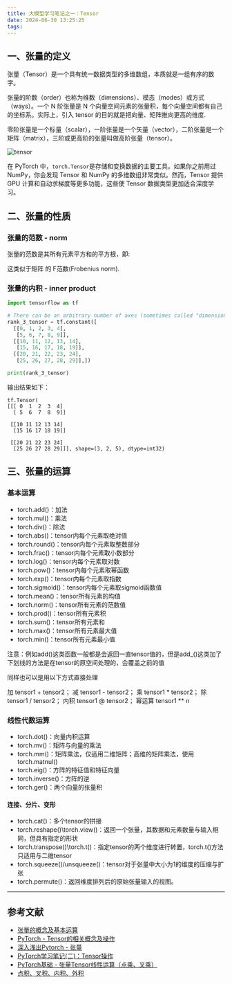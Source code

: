 ```yaml
---
title: 大模型学习笔记之一：Tensor
date: 2024-06-30 13:25:25
tags:
---
```


## 一、张量的定义

张量（Tensor）是一个具有统一数据类型的多维数组，本质就是一组有序的数字。

张量的阶数（order）也称为维数（dimensions）、模态（modes）或方式（ways）。一个 N 阶张量是 N 个向量空间元素的张量积，每个向量空间都有自己的坐标系。实际上，引入 tensor 的目的就是把向量、矩阵推向更高的维度.

零阶张量是一个标量（scalar），一阶张量是一个矢量（vector），二阶张量是一个矩阵（matrix），三阶或更高阶的张量叫做高阶张量（tensor）。

![tensor](tensor.png)

在 PyTorch 中，`torch.Tensor`是存储和变换数据的主要工具。如果你之前用过 NumPy，你会发现 Tensor 和 NumPy 的多维数组非常类似。然而，Tensor 提供 GPU 计算和自动求梯度等更多功能，这些使 Tensor 数据类型更加适合深度学习。

## 二、张量的性质

### 张量的范数 - norm

张量的范数是其所有元素平方和的平方根，即:

这类似于矩阵 的 F范数(Frobenius norm).

### 张量的内积 - inner product

```python
import tensorflow as tf

# There can be an arbitrary number of axes (sometimes called "dimensions")
rank_3_tensor = tf.constant([
  [[0, 1, 2, 3, 4],
   [5, 6, 7, 8, 9]],
  [[10, 11, 12, 13, 14],
   [15, 16, 17, 18, 19]],
  [[20, 21, 22, 23, 24],
   [25, 26, 27, 28, 29]],])

print(rank_3_tensor)
```

输出结果如下：

```console
tf.Tensor(
[[[ 0  1  2  3  4]
  [ 5  6  7  8  9]]

 [[10 11 12 13 14]
  [15 16 17 18 19]]

 [[20 21 22 23 24]
  [25 26 27 28 29]]], shape=(3, 2, 5), dtype=int32)
```

## 三、张量的运算

### 基本运算

- torch.add()：加法
- torch.mul()：乘法
- torch.div()：除法
- torch.abs()：tensor内每个元素取绝对值
- torch.round()：tensor内每个元素取整数部分
- torch.frac()：tensor内每个元素取小数部分
- torch.log()：tensor内每个元素取对数
- torch.pow()：tensor内每个元素取幂函数
- torch.exp()：tensor内每个元素取指数
- torch.sigmoid()：tensor内每个元素取sigmoid函数值
- torch.mean()：tensor所有元素的均值
- torch.norm()：tensor所有元素的范数值
- torch.prod()：tensor所有元素积
- torch.sum()：tensor所有元素和
- torch.max()：tensor所有元素最大值
- torch.min()：tensor所有元素最小值

注意：例如add()这类函数一般都是会返回一直tensor值的，但是add_()这类加了下划线的方法是在tensor的原空间处理的，会覆盖之前的值

同样也可以是用以下方式直接处理

加 tensor1 + tensor2；
减 tensor1 - tensor2；
乘 tensor1 * tensor2；
除 tensor1 / tensor2；
内积 tensor1 @ tensor2；
幂运算 tensor1 ** n

### 线性代数运算

- torch.dot()：向量内积运算
- torch.mv()：矩阵与向量的乘法
- torch.mm()：矩阵乘法，仅适用二维矩阵；高维的矩阵乘法，使用 torch.matnul()
- torch.eig()：方阵的特征值和特征向量
- torch.inverse()：方阵的逆
- torch.ger()：两个向量的张量积

#### 连接、分片、变形

- torch.cat()：多个tensor的拼接
- torch.reshape()\torch.view()：返回一个张量，其数据和元素数量与输入相同，但具有指定的形状
- torch.transpose()\torch.t()：指定tensor的两个维度进行转置，torch.t()方法只适用与二维tensor
- torch.squeeze()/unsqueeze()：tensor对于张量中大小为1的维度的压缩与扩张
- torch.permute()：返回维度排列后的原始张量输入的视图。

---

## 参考文献

- [张量的概念及基本运算](https://blog.csdn.net/AIMZZY/article/details/106528350)
- [PyTorch - Tensor的相关概念及操作](https://www.cnblogs.com/young978/p/15678816.html)
- [深入浅出Pytorch - 张量](https://datawhalechina.github.io/thorough-pytorch/%E7%AC%AC%E4%BA%8C%E7%AB%A0/2.1%20%E5%BC%A0%E9%87%8F.html)
- [PyTorch学习笔记(二)：Tensor操作](https://www.jianshu.com/p/314b6cfce1c3)
- [PyTorch基础 - 张量Tensor线性运算（点乘、叉乘）](https://blog.51cto.com/u_11299290/3312822)
- [点积、叉积、内积、外积](https://blog.csdn.net/Dust_Evc/article/details/127502272)
